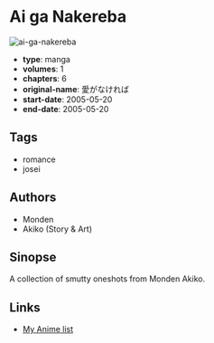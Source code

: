 # Ai ga Nakereba

![ai-ga-nakereba](https://cdn.myanimelist.net/images/manga/2/67437.jpg)

-   **type**: manga
-   **volumes**: 1
-   **chapters**: 6
-   **original-name**: 愛がなければ
-   **start-date**: 2005-05-20
-   **end-date**: 2005-05-20

## Tags

-   romance
-   josei

## Authors

-   Monden
-   Akiko (Story & Art)

## Sinopse

A collection of smutty oneshots from Monden Akiko.

## Links

-   [My Anime list](https://myanimelist.net/manga/37505/Ai_ga_Nakereba)
